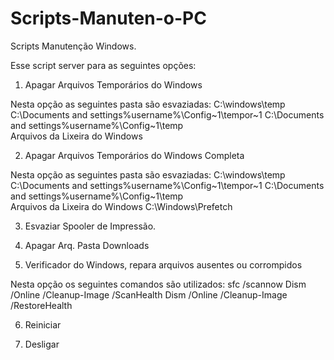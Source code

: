 # Scripts-Manuten-o-PC
Scripts Manutenção Windows.

Esse script server para as seguintes opções:

1. Apagar Arquivos Temporários do Windows

  Nesta opção as seguintes pasta são esvaziadas: 
  C:\windows\temp\
  C:\Documents and settings\%username%\Config~1\tempor~1
  C:\Documents and settings\%username%\Config~1\temp  
  Arquivos da Lixeira do Windows
  
2. Apagar Arquivos Temporários do Windows Completa

  Nesta opção as seguintes pasta são esvaziadas: 
  C:\windows\temp\
  C:\Documents and settings\%username%\Config~1\tempor~1
  C:\Documents and settings\%username%\Config~1\temp  
  Arquivos da Lixeira do Windows
  C:\Windows\Prefetch  
  
3. Esvaziar Spooler de Impressão.

4. Apagar Arq. Pasta Downloads

5. Verificador do Windows, repara arquivos ausentes ou corrompidos

  Nesta opção os seguintes comandos são utilizados: 
    sfc /scannow
    Dism /Online /Cleanup-Image /ScanHealth
    Dism /Online /Cleanup-Image /RestoreHealth
    
6. Reiniciar

7. Desligar
